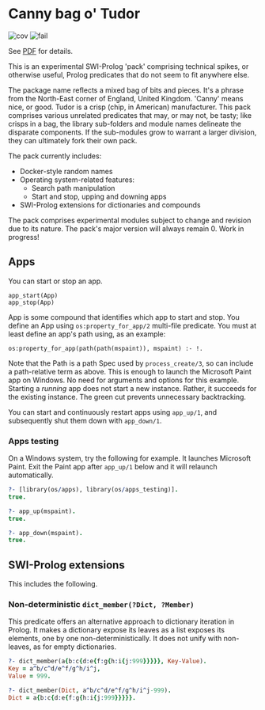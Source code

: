 # Canny bag o' Tudor

![cov](https://shields.io/endpoint?url=https://gist.githubusercontent.com/royratcliffe/ec92ac84832950815861d35c2f661953/raw/cov.json)
![fail](https://shields.io/endpoint?url=https://gist.githubusercontent.com/royratcliffe/ec92ac84832950815861d35c2f661953/raw/fail.json)

See [PDF](https://github.com/royratcliffe/canny_tudor/blob/master/man/canny_tudor.pdf) for details.

This is an experimental SWI-Prolog 'pack' comprising technical spikes, or
otherwise useful, Prolog predicates that do not seem to fit anywhere else.

The package name reflects a mixed bag of bits and pieces. It's a phrase from the
North-East corner of England, United Kingdom. 'Canny' means nice, or good. Tudor
is a crisp (chip, in American) manufacturer. This pack comprises various
unrelated predicates that may, or may not, be tasty; like crisps in a bag, the
library sub-folders and module names delineate the disparate components. If the
sub-modules grow to warrant a larger division, they can ultimately fork their
own pack.

The pack currently includes:

* Docker-style random names
* Operating system-related features:
  * Search path manipulation
  * Start and stop, upping and downing apps
* SWI-Prolog extensions for dictionaries and compounds

The pack comprises experimental modules subject to change and revision
due to its nature. The pack's major version will always remain 0.
Work in progress!

## Apps

You can start or stop an app.

    app_start(App)
    app_stop(App)

App is some compound that identifies which app to start and stop. You define an
App using `os:property_for_app/2` multi-file predicate. You must at least define
an app's path using, as an example:

    os:property_for_app(path(path(mspaint)), mspaint) :- !.

Note that the Path is a path Spec used by `process_create/3`, so can include a
path-relative term as above. This is enough to launch the Microsoft Paint app on
Windows. No need for arguments and options for this example. Starting a _running_
app does not start a new instance. Rather, it succeeds for the existing
instance. The green cut prevents unnecessary backtracking.

You can start and continuously restart apps using `app_up/1`, and subsequently
shut them down with `app_down/1`.

### Apps testing

On a Windows system, try the following for example. It launches Microsoft Paint.
Exit the Paint app after `app_up/1` below and it will relaunch automatically.

```prolog
?- [library(os/apps), library(os/apps_testing)].
true.

?- app_up(mspaint).
true.

?- app_down(mspaint).
true.
```

## SWI-Prolog extensions

This includes the following.

### Non-deterministic `dict_member(?Dict, ?Member)`

This predicate offers an alternative approach to dictionary iteration in
Prolog. It makes a dictionary expose its leaves as a list exposes its
elements, one by one non-deterministically. It does not unify with
non-leaves, as for empty dictionaries.

```prolog
?- dict_member(a{b:c{d:e{f:g{h:i{j:999}}}}}, Key-Value).
Key = a^b/c^d/e^f/g^h/i^j,
Value = 999.

?- dict_member(Dict, a^b/c^d/e^f/g^h/i^j-999).
Dict = a{b:c{d:e{f:g{h:i{j:999}}}}}.
```
